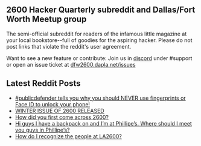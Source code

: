 ## 2600 Hacker Quarterly subreddit and Dallas/Fort Worth Meetup group
The semi-official subreddit for readers of the infamous little magazine at your local bookstore--full of goodies for the aspiring hacker. Please do not post links that violate the reddit's user agreement.

Want to see a new feature or contribute: 
Join us in [discord](https://dfw2600.dapla.net/chat) under #support or open an issue ticket at [dfw2600.dapla.net/issues](https://dfw2600.dapla.net/issues)

## Latest Reddit Posts
<!-- BLOG-POST-LIST:START -->
- [#publicdefender tells you why you should NEVER use fingerprints or Face ID to unlock your phone!](https://www.reddit.com/r/2600/comments/10vrk7e/publicdefender_tells_you_why_you_should_never_use/)
- [WINTER ISSUE OF 2600 RELEASED](https://2600.com/content/winter-issue-2600-released-15)
- [How did you first come across 2600?](https://www.reddit.com/r/2600/comments/10vet6x/how_did_you_first_come_across_2600/)
- [Hi guys I have a backpack on and I’m at Phillipe’s. Where should I meet you guys in Phillipe’s?](https://www.reddit.com/r/2600/comments/10t2xpr/hi_guys_i_have_a_backpack_on_and_im_at_phillipes/)
- [How do I recognize the people at LA2600?](https://www.reddit.com/r/2600/comments/10sb08y/how_do_i_recognize_the_people_at_la2600/)
<!-- BLOG-POST-LIST:END -->
